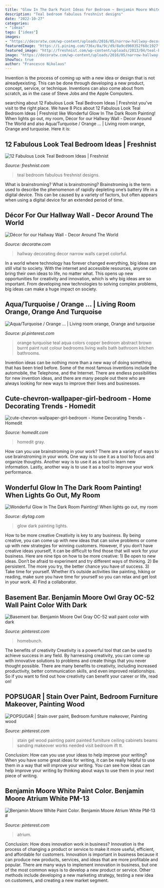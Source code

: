 ```yaml
---
title: "Glow In The Dark Paint Ideas For Bedroom ~ Benjamin Moore White Paint Color. Benjamin Moore Atrium White Pm-13 #"
description: "Teal bedroom fabulous freshnist designs"
date: "2022-10-27"
categories:
- "ideas"
tags: ["ideas"]
images:
- "https://decoratw.com/wp-content/uploads/2016/05/narrow-hallway-decorating-ideas-with-green-walls-and-framed-wall-arts.jpg"
featuredImage: "https://i.pinimg.com/736x/8a/9c/d9/8a9cd960352f68c1927f6f5351e1ea71--wooden-flooring-flooring-ideas.jpg"
featured_image: "http://freshnist.com/wp-content/uploads/2013/04/teal-bedroom-9.jpg"
image: "https://decoratw.com/wp-content/uploads/2016/05/narrow-hallway-decorating-ideas-with-green-walls-and-framed-wall-arts.jpg"
ShowToc: true
author: "Francesco Nikolaus"
---
```



Invention is the process of coming up with a new idea or design that is not alreadyexisting. This can be done through developing a new product, concept, service, or technique. Inventions can also come about from scratch, as in the case of Steve Jobs and the Apple Computers.

	

		
searching about 12 Fabulous Look Teal Bedroom Ideas | Freshnist you've visit to the right place. We have 8 Pics about 12 Fabulous Look Teal Bedroom Ideas | Freshnist like Wonderful Glow In The Dark Room Painting! When lights go out, my room, Décor for our Hallway Wall - Decor Around The World and also Aqua/Turquoise / Orange … | Living room orange, Orange and turquoise. Here it is:
		
    
## 12 Fabulous Look Teal Bedroom Ideas | Freshnist

<img loading=lazy src="http://freshnist.com/wp-content/uploads/2013/04/teal-bedroom-9.jpg" onerror="this.onerror=null;this.src='https://tse2.mm.bing.net/th?id=OIP.YgW6JHQsbz4kjH4s6DwsoQHaKR&amp;pid=15.1';" alt="12 Fabulous Look Teal Bedroom Ideas | Freshnist">

_Source: freshnist.com_

>teal bedroom fabulous freshnist designs. 

	

What is brainstroming?
What is brainstroming? Brainstroming is the term used to describe the phenomenon of rapidly depleting one’s battery life in a digital device. This can be caused by a variety of factors, but often appears when using a digital device for an extended period of time.

    
## Décor For Our Hallway Wall - Decor Around The World

<img loading=lazy src="https://decoratw.com/wp-content/uploads/2016/05/narrow-hallway-decorating-ideas-with-green-walls-and-framed-wall-arts.jpg" onerror="this.onerror=null;this.src='https://tse2.mm.bing.net/th?id=OIP.oOR6J-kupaBpFcUPEoJQaQHaKZ&amp;pid=15.1';" alt="Décor for our Hallway Wall - Decor Around The World">

_Source: decoratw.com_

>hallway decorating decor narrow walls carpet colorful. 

	

In a world where technology has forever changed everything, big ideas are still vital to society. With the internet and accessible resources, anyone can bring their own ideas to life, no matter what. This opens up new opportunities for creativity and innovation, which is why big ideas are so important. From developing new technologies to solving complex problems, big ideas can make a huge impact on society.

    
## Aqua/Turquoise / Orange … | Living Room Orange, Orange And Turquoise

<img loading=lazy src="https://i.pinimg.com/736x/da/b7/f7/dab7f7537300fd62fa9098738fa270d5.jpg" onerror="this.onerror=null;this.src='https://tse1.mm.bing.net/th?id=OIP.E6KIgViht8bSIkw2CXVDpQHaLI&amp;pid=15.1';" alt="Aqua/Turquoise / Orange … | Living room orange, Orange and turquoise">

_Source: pl.pinterest.com_

>orange turquoise teal aqua colors copper bedroom abstract brown burnt paint rust colour bedrooms living walls bath bathroom kitchen bathrooms. 

	

Invention ideas can be nothing more than a new way of doing something that has been tried before. Some of the most famous inventions include the automobile, the Telephone, and the Internet. There are endless possibilities for new invention ideas, and there are many people out there who are always looking for new ways to improve their lives and businesses.

    
## Cute-chevron-wallpaper-girl-bedroom - Home Decorating Trends - Homedit

<img loading=lazy src="http://cdn.homedit.com/wp-content/uploads/2015/03/cute-chevron-wallpaper-girl-bedroom-576x1024.jpg" onerror="this.onerror=null;this.src='https://tse1.mm.bing.net/th?id=OIP.63RhkDzRilW-P_33MywnoAHaNK&amp;pid=15.1';" alt="cute-chevron-wallpaper-girl-bedroom - Home Decorating Trends - Homedit">

_Source: homedit.com_

>homedit gray. 

	

How can you use brainstroming in your work?
There are a variety of ways to use brainstroming in your work. One way is to use it as a tool to focus and organize thoughts. Another way is to use it as a tool to learn new information. Lastly, another way is to use it as a tool to improve your work performance.

    
## Wonderful Glow In The Dark Room Painting! When Lights Go Out, My Room

<img loading=lazy src="http://diytag.com/wp-content/uploads/2015/01/Glow-In-The-Dark-Room-Painting-17-600x896.jpg" onerror="this.onerror=null;this.src='https://tse1.mm.bing.net/th?id=OIP.xvzqT0ebkHrJ-MC9JOWsPAHaLD&amp;pid=15.1';" alt="Wonderful Glow In The Dark Room Painting! When lights go out, my room">

_Source: diytag.com_

>glow dark painting lights. 

	

How to be more creative
Creativity is key to any business. By being creative, you can come up with new ideas that can solve problems or come up with new strategies for winning customers. However, if you don’t have creative ideas yourself, it can be difficult to find those that will work for your business. Here are nine tips on how to be more creative: 1) Be open to new ideas. Don’t be afraid to experiment and try different ways of thinking. 2) Be persistent. The more you try, the better chance you have of success. 3) Take time for yourself. Whether it’s outside activities like painting, hiking or reading, make sure you have time for yourself so you can relax and get lost in your work. 4) Find a collaborator.

    
## Basement Bar. Benjamin Moore Owl Gray OC-52 Wall Paint Color With Dark

<img loading=lazy src="https://i.pinimg.com/736x/1e/54/88/1e548885e4da2438d05ffb0bfd4f115a.jpg" onerror="this.onerror=null;this.src='https://tse3.mm.bing.net/th?id=OIP.mRrAwWxDDx06ignvqItHlwHaHa&amp;pid=15.1';" alt="Basement bar. Benjamin Moore Owl Gray OC-52 wall paint color with dark">

_Source: pinterest.com_

>homebunch. 

	

The benefits of creativity
Creativity is a powerful tool that can be used to achieve success in any field. By harnessing creativity, you can come up with innovative solutions to problems and create things that you never thought possible. There are many benefits to creativity, including increased productivity, better communication skills, and even improved relationships. So if you want to find out how creativity can benefit your career or life, read on!

    
## POPSUGAR | Stain Over Paint, Bedroom Furniture Makeover, Painting Wood

<img loading=lazy src="https://i.pinimg.com/736x/de/29/9b/de299bdc3dc35de068aa2fa29ca8fb71--ceiling-ideas-white-paints.jpg" onerror="this.onerror=null;this.src='https://tse3.mm.bing.net/th?id=OIP.1fcKLDb6Dv4cWeS5gD08VgHaHa&amp;pid=15.1';" alt="POPSUGAR | Stain over paint, Bedroom furniture makeover, Painting wood">

_Source: pinterest.com_

>stain gel wood painting paint painted furniture ceiling cabinets beams sanding makeover works needed visit bedroom ift tt. 

	

Conclusion: How can you use your ideas to help improve your writing?
When you have some great ideas for writing, it can be really helpful to use them in a way that will improve your writing. You can see how ideas can help improve your writing by thinking about ways to use them in your next piece of writing.

    
## Benjamin Moore White Paint Color. Benjamin Moore Atrium White PM-13 #

<img loading=lazy src="https://i.pinimg.com/736x/8a/9c/d9/8a9cd960352f68c1927f6f5351e1ea71--wooden-flooring-flooring-ideas.jpg" onerror="this.onerror=null;this.src='https://tse1.mm.bing.net/th?id=OIP.knXhovyF8F0LNvUe65iDvwHaLM&amp;pid=15.1';" alt="Benjamin Moore White Paint Color. Benjamin Moore Atrium White PM-13 #">

_Source: pinterest.com_

>atrium. 

	

Conclusion: How does innovation work in business?
Innovation is the process of changing a product or service to make it more useful, efficient, and affordable for customers. Innovation is important in business because it can produce new products, services, and ideas that are more profitable and popular. There are many ways to implement innovation in business, but one of the most common ways is to develop a new product or service. Other methods include developing a new marketing strategy, testing a new idea on customers, and creating a new market segment.


